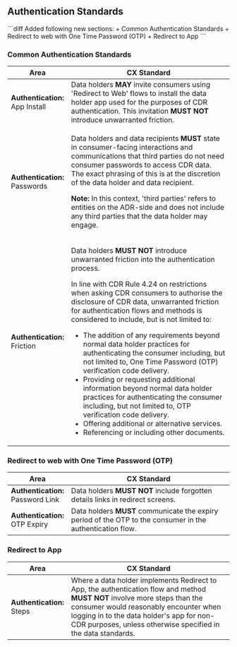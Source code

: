 <h2 class="schema-heading" id="consumer-experience_authentication-standards">Authentication Standards</h2>
```diff
Added following new sections:
+ Common Authentication Standards
+ Redirect to web with One Time Password (OTP)
+ Redirect to App
```
<h3 class="schema-toc" data-cds-menu="h3" id="consumer-experience_common-authentication-standards">Common Authentication Standards</h3>

|Area|CX Standard|
|-------------------|------------------------------|
|**Authentication:**<br>App Install|Data holders **MAY** invite consumers using 'Redirect to Web' flows to install the data holder app used for the purposes of CDR authentication. This invitation **MUST NOT** introduce unwarranted friction.|
|**Authentication:**<br >Passwords|<p>Data holders and data recipients **MUST** state in consumer-facing interactions and communications that third parties do not need consumer passwords to access CDR data. The exact phrasing of this is at the discretion of the data holder and data recipient.</p><p>**Note:** In this context, 'third parties' refers to entities on the ADR-side and does not include any third parties that the data holder may engage.</p>|
|**Authentication:**<br>Friction|<p>Data holders **MUST NOT** introduce unwarranted friction into the authentication process.</p><p>In line with CDR Rule 4.24 on restrictions when asking CDR consumers to authorise the disclosure of CDR data, unwarranted friction for authentication flows and methods is considered to include, but is not limited to:<br><ul><li>The addition of any requirements beyond normal data holder practices for authenticating the consumer including, but not limited to, One Time Password (OTP) verification code delivery.</li><li>Providing or requesting additional information beyond normal data holder practices for authenticating the consumer including, but not limited to, OTP verification code delivery.</li><li>Offering additional or alternative services.</li><li>Referencing or including other documents.</li></ul></p>|


<h3 class="schema-toc" data-cds-menu="h3" id="consumer-experience_redirect-to-web-with-one-time-password">Redirect to web with One Time Password (OTP)</h3>

|Area|CX Standard|
|-------------------|------------------------------|
|**Authentication:**<br>Password Link|Data holders **MUST NOT** include forgotten details links in redirect screens.|
|**Authentication:**<br>OTP Expiry|Data holders **MUST** communicate the expiry period of the OTP to the consumer in the authentication flow.|

<h3 class="schema-toc" data-cds-menu="h3" id="consumer-experience_redirect-to-app">Redirect to App</h3>

|Area|CX Standard|
|-------------------|------------------------------|
|**Authentication:**<br>Steps|Where a data holder implements Redirect to App, the authentication flow and method **MUST NOT** involve more steps than the consumer would reasonably encounter when logging in to the data holder's app for non-CDR purposes, unless otherwise specified in the data standards.|
